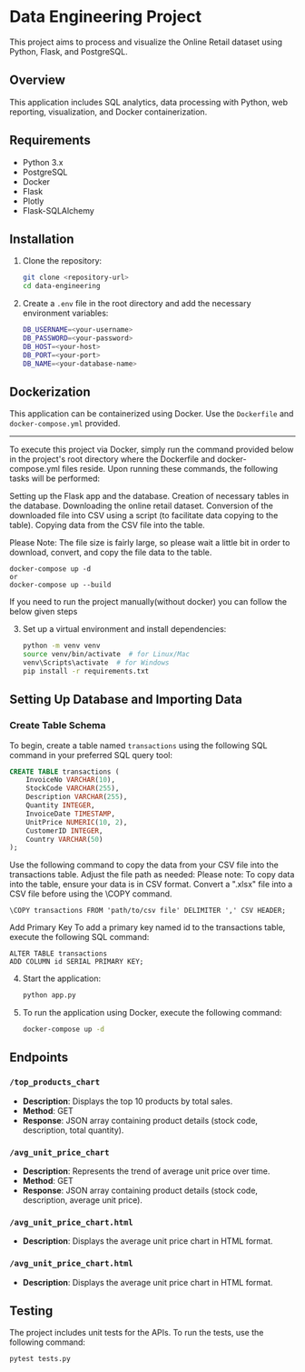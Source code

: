 # Data Engineering Project

This project aims to process and visualize the Online Retail dataset using Python, Flask, and PostgreSQL.

## Overview

This application includes SQL analytics, data processing with Python, web reporting, visualization, and Docker containerization.

## Requirements

- Python 3.x
- PostgreSQL
- Docker
- Flask
- Plotly
- Flask-SQLAlchemy

## Installation

1. Clone the repository:
    ```bash
    git clone <repository-url>
    cd data-engineering
    ```


2. Create a `.env` file in the root directory and add the necessary environment variables:
    ```bash
    DB_USERNAME=<your-username>
    DB_PASSWORD=<your-password>
    DB_HOST=<your-host>
    DB_PORT=<your-port>
    DB_NAME=<your-database-name>
    ```
## Dockerization

This application can be containerized using Docker. Use the `Dockerfile` and `docker-compose.yml` provided.

---

To execute this project via Docker, simply run the command provided below in the project's root directory where the Dockerfile and docker-compose.yml files reside. Upon running these commands, the following tasks will be performed:

Setting up the Flask app and the database.
Creation of necessary tables in the database.
Downloading the online retail dataset.
Conversion of the downloaded file into CSV using a script (to facilitate data copying to the table).
Copying data from the CSV file into the table.


Please Note: The file size is fairly large, so please wait a little bit in order to download, convert, and copy the file data to the table.
```
docker-compose up -d
or 
docker-compose up --build
```
If you need to run the project manually(without docker) you can follow the below given steps
    
3. Set up a virtual environment and install dependencies:
    ```bash
    python -m venv venv
    source venv/bin/activate  # for Linux/Mac
    venv\Scripts\activate  # for Windows
    pip install -r requirements.txt
    ```


## Setting Up Database and Importing Data

### Create Table Schema
To begin, create a table named `transactions` using the following SQL command in your preferred SQL query tool:

```sql
CREATE TABLE transactions (
    InvoiceNo VARCHAR(10),
    StockCode VARCHAR(255),
    Description VARCHAR(255),
    Quantity INTEGER,
    InvoiceDate TIMESTAMP,
    UnitPrice NUMERIC(10, 2),
    CustomerID INTEGER,
    Country VARCHAR(50)
);

```

Use the following command to copy the data from your CSV file into the transactions table. Adjust the file path as needed:
Please note: To copy data into the table, ensure your data is in CSV format. Convert a ".xlsx" file into a CSV file before using the \COPY command.

```
\COPY transactions FROM 'path/to/csv file' DELIMITER ',' CSV HEADER;

```
Add Primary Key
To add a primary key named id to the transactions table, execute the following SQL command:
```
ALTER TABLE transactions
ADD COLUMN id SERIAL PRIMARY KEY;

```

4. Start the application:
    ```bash
    python app.py
    ```
5. To run the application using Docker, execute the following command:
    ```bash
    docker-compose up -d
    ```


## Endpoints

### `/top_products_chart`

- **Description**: Displays the top 10 products by total sales.
- **Method**: GET
- **Response**: JSON array containing product details (stock code, description, total quantity).

### `/avg_unit_price_chart`

- **Description**: Represents the trend of average unit price over time.
- **Method**: GET
- **Response**: JSON array containing product details (stock code, description, average unit price).

### `/avg_unit_price_chart.html`

- **Description**: Displays the average unit price chart in HTML format.

### `/avg_unit_price_chart.html`

- **Description**: Displays the average unit price chart in HTML format.



## Testing

The project includes unit tests for the APIs. To run the tests, use the following command:
```bash
pytest tests.py
```




